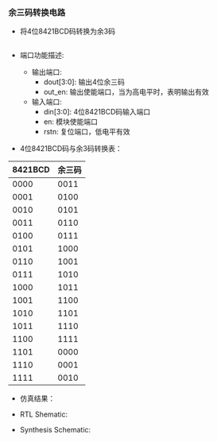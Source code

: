 ### 余三码转换电路

* 将4位8421BCD码转换为余3码

![]()

* 端口功能描述:
    * 输出端口:
        * dout[3:0]: 输出4位余三码 
        * out_en: 输出使能端口，当为高电平时，表明输出有效
    * 输入端口:
        * din[3:0]: 4位8421BCD码输入端口
        * en: 模块使能端口
        * rstn: 复位端口，低电平有效

* 4位8421BCD码与余3码转换表：

| 8421BCD | 余三码  |
| ------  | ------ |
| 0000    | 0011   |
| 0001    | 0100   |
| 0010    | 0101   |
| 0011    | 0110   |
| 0100    | 0111   |
| 0101    | 1000   |
| 0110    | 1001   |
| 0111    | 1010   |
| 1000    | 1011   |
| 1001    | 1100   |
| 1010    | 1101   |
| 1011    | 1110   |
| 1100    | 1111   |
| 1101    | 0000   |
| 1110    | 0001   |
| 1111    | 0010   |

* 仿真结果：
![]()

* RTL Shematic:
![]()

* Synthesis Schematic:
![]()